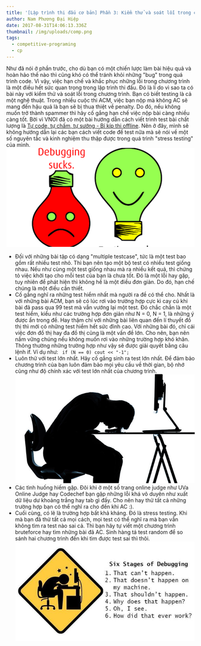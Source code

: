 ```yaml
---
title: '[Lập trình thi đấu cơ bản] Phần 3: Kiểm thử và soát lỗi trong chương trình'
author: Nam Phương Đại Hiệp
date: 2017-08-31T14:06:13.336Z
thumbnail: /img/uploads/comp.png
tags:
  - competitive-programing
  - cp
---
```

Như đã nói ở phần trước, cho dù bạn có một chiến lược làm bài hiệu quả và hoàn hảo thế nào thì cũng khó có thể tránh khỏi những "bug" trong quá trình code. Vì vậy, việc hạn chế và khắc phục những lỗi trong chương trình là một điều hết sức quan trọng trong lập trình thi đấu. Đó là lí do vì sao ta có bài này với kiểm thử và soát lỗi trong chương trình.
Bạn có biết testing là cả một nghệ thuật. Trong nhiều cuộc thi ACM, việc bạn nộp mà không AC sẽ mang đến hậu quả là bạn sẽ bị thua thiệt về penalty. Do đó, nếu không muốn trở thành spammer thì hãy cố gắng hạn chế việc nộp bài càng nhiều càng tốt. 
Bời vì VNOI đã có một bài hướng dẫn cách viết trình test bài chất lượng là [Tự code, tự chấm, tự sướng - Bí kíp thi offline](http://vnoi.info/wiki/algo/skill/viet-trinh-cham). Nên ở đây, mình sẽ không hướng dẫn lại các bạn cách viết code để test nữa mà sẽ nói về một số nguyên tắc và kinh nghiệm thu thập được trong quá trình "stress testing" của mình.
![undefined](/img/uploads/0302.png)
- Đối với những bài tập có dạng "multiple testcase", tức là một test bao gồm rất nhiều test nhỏ. Thì bạn nên tạo một bộ test có nhiều test giống nhau. Nếu như cùng một test giống nhau mà ra nhiều kết quả, thì chứng tỏ việc khởi tạo cho mỗi test của bạn là chưa tốt. Đó là một lỗi hay gặp, tuy nhiên để phát hiện thì không hề là một điều đơn giản. Do đó, hạn chế chúng là một điều cần thiết.
- Cố gắng nghĩ ra những test hiểm nhất mà người ra đề có thể cho. Nhất là với những bài ACM, bạn sẽ có lúc rơi vào trường hợp cực kì cay cú khi bài đã pass qua 99 test mà vẫn vướng lại một test. Đó chắc chắn là một test hiểm, kiểu như các trường hợp đơn giản như N = 0, N = 1, là những ý được ẩn trong đề. Hay thậm chí với những bài liên quan đến lí thuyết đồ thị thì mới có những test hiểm hết sức đỉnh cao. Với những bài đó, chỉ cái việc đơn đồ thị hay đa đồ thị cũng là một vấn đề lớn. Cho nên, bạn nên nắm vững chúng nếu không muốn rơi vào những trường hợp khó khăn. Thông thường những trường hợp như vậy sẽ được giải quyết bằng câu lệnh if. Ví dụ như:
` if (N == 0) cout << "-1";`
- Luôn thử với test lớn nhất. Hãy cố gắng sinh ra test lớn nhất. Để đảm bảo chương trình của bạn luôn đảm bảo mọi yêu cầu về thời gian, bộ nhớ cũng như độ chính xác với test lớn nhất của chương trình.
![undefined](/img/uploads/0303.jpg)
- Các tình huống hiếm gặp. Đôi khi ở một số trang online judge như UVa Online Judge hay Codechef bạn gặp những lỗi khá vô duyên như xuất dữ liệu dư khoảng trắng hay tab gì đấy. Cho nên hay thử tất cả những trường hợp bạn có thể nghĩ ra cho đến khi AC :).
- Cuối cùng, có lẽ là trường hợp bất khả kháng. Đó là stress testing. Khi mà bạn đã thử tất cả mọi cách, mọi test có thể nghĩ ra mà bạn vẫn không tìm ra test nào sai cả. Thì bạn hãy tự viết một chương trình bruteforce hay tìm những bài đã AC. Sinh hàng tá test random để so sánh hai chương trình đến khi tìm được test sai thì thôi.
![undefined](/img/uploads/0301.jpeg)


